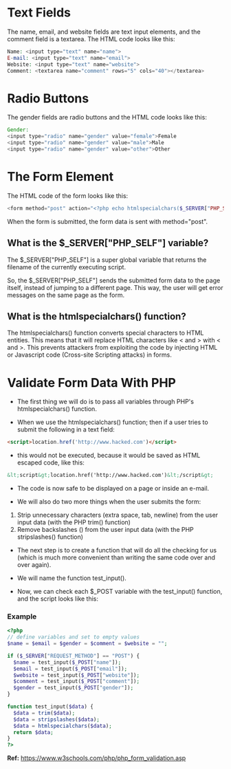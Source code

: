 # Text Fields
The name, email, and website fields are text input elements, and the comment field is a textarea. The HTML code looks like this:
```PHP
Name: <input type="text" name="name">
E-mail: <input type="text" name="email">
Website: <input type="text" name="website">
Comment: <textarea name="comment" rows="5" cols="40"></textarea>
```

# Radio Buttons
The gender fields are radio buttons and the HTML code looks like this:
```PHP
Gender:
<input type="radio" name="gender" value="female">Female
<input type="radio" name="gender" value="male">Male
<input type="radio" name="gender" value="other">Other
```

# The Form Element
The HTML code of the form looks like this:
```PHP
<form method="post" action="<?php echo htmlspecialchars($_SERVER["PHP_SELF"]);?>">
```
When the form is submitted, the form data is sent with method="post".


## What is the $_SERVER["PHP_SELF"] variable?

The $_SERVER["PHP_SELF"] is a super global variable that returns the filename of the currently executing script.

So, the $_SERVER["PHP_SELF"] sends the submitted form data to the page itself, instead of jumping to a different page. This way, the user will get error messages on the same page as the form.

## What is the htmlspecialchars() function?

The htmlspecialchars() function converts special characters to HTML entities. This means that it will replace HTML characters like < and > with &lt; and &gt;. This prevents attackers from exploiting the code by injecting HTML or Javascript code (Cross-site Scripting attacks) in forms.

# Validate Form Data With PHP

- The first thing we will do is to pass all variables through PHP's htmlspecialchars() function.

- When we use the htmlspecialchars() function; then if a user tries to submit the following in a text field:
```HTML
<script>location.href('http://www.hacked.com')</script>
```
- this would not be executed, because it would be saved as HTML escaped code, like this:
```HTML
&lt;script&gt;location.href('http://www.hacked.com')&lt;/script&gt;
```
- The code is now safe to be displayed on a page or inside an e-mail.

- We will also do two more things when the user submits the form:

1. Strip unnecessary characters (extra space, tab, newline) from the user input data (with the PHP trim() function)
2. Remove backslashes (\) from the user input data (with the PHP stripslashes() function)

- The next step is to create a function that will do all the checking for us (which is much more convenient than writing the same code over and over again).

- We will name the function test_input().

- Now, we can check each $_POST variable with the test_input() function, and the script looks like this:

### Example
```PHP
<?php
// define variables and set to empty values
$name = $email = $gender = $comment = $website = "";

if ($_SERVER["REQUEST_METHOD"] == "POST") {
  $name = test_input($_POST["name"]);
  $email = test_input($_POST["email"]);
  $website = test_input($_POST["website"]);
  $comment = test_input($_POST["comment"]);
  $gender = test_input($_POST["gender"]);
}

function test_input($data) {
  $data = trim($data);
  $data = stripslashes($data);
  $data = htmlspecialchars($data);
  return $data;
}
?>
```
**Ref:** https://www.w3schools.com/php/php_form_validation.asp